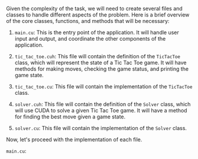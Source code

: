 Given the complexity of the task, we will need to create several files and classes to handle different aspects of the problem. Here is a brief overview of the core classes, functions, and methods that will be necessary:

1. `main.cu`: This is the entry point of the application. It will handle user input and output, and coordinate the other components of the application.

2. `tic_tac_toe.cuh`: This file will contain the definition of the `TicTacToe` class, which will represent the state of a Tic Tac Toe game. It will have methods for making moves, checking the game status, and printing the game state.

3. `tic_tac_toe.cu`: This file will contain the implementation of the `TicTacToe` class.

4. `solver.cuh`: This file will contain the definition of the `Solver` class, which will use CUDA to solve a given Tic Tac Toe game. It will have a method for finding the best move given a game state.

5. `solver.cu`: This file will contain the implementation of the `Solver` class.

Now, let's proceed with the implementation of each file.

`main.cu`:
